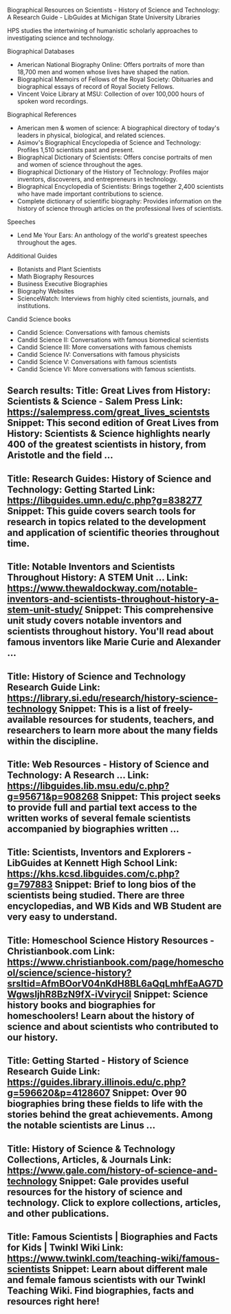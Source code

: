 Biographical Resources on Scientists - History of Science and Technology: A Research Guide - LibGuides at Michigan State University Libraries

HPS studies the intertwining of humanistic scholarly approaches to investigating science and technology.

Biographical Databases
- American National Biography Online: Offers portraits of more than 18,700 men and women whose lives have shaped the nation.
- Biographical Memoirs of Fellows of the Royal Society: Obituaries and biographical essays of record of Royal Society Fellows.
- Vincent Voice Library at MSU: Collection of over 100,000 hours of spoken word recordings.

Biographical References
- American men & women of science: A biographical directory of today's leaders in physical, biological, and related sciences.
- Asimov's Biographical Encyclopedia of Science and Technology: Profiles 1,510 scientists past and present.
- Biographical Dictionary of Scientists: Offers concise portraits of men and women of science throughout the ages.
- Biographical Dictionary of the History of Technology: Profiles major inventors, discoverers, and entrepreneurs in technology.
- Biographical Encyclopedia of Scientists: Brings together 2,400 scientists who have made important contributions to science.
- Complete dictionary of scientific biography: Provides information on the history of science through articles on the professional lives of scientists.

Speeches
- Lend Me Your Ears: An anthology of the world's greatest speeches throughout the ages.

Additional Guides
- Botanists and Plant Scientists
- Math Biography Resources
- Business Executive Biographies
- Biography Websites
- ScienceWatch: Interviews from highly cited scientists, journals, and institutions.

Candid Science books
- Candid Science: Conversations with famous chemists
- Candid Science II: Conversations with famous biomedical scientists
- Candid Science III: More conversations with famous chemists
- Candid Science IV: Conversations with famous physicists
- Candid Science V: Conversations with famous scientists
- Candid Science VI: More conversations with famous scientists.



Search results: Title: Great Lives from History: Scientists & Science - Salem Press
Link: https://salempress.com/great_lives_scientsts
Snippet: This second edition of Great Lives from History: Scientists & Science highlights nearly 400 of the greatest scientists in history, from Aristotle and the field ...
---
Title: Research Guides: History of Science and Technology: Getting Started
Link: https://libguides.umn.edu/c.php?g=838277
Snippet: This guide covers search tools for research in topics related to the development and application of scientific theories throughout time.
---
Title: Notable Inventors and Scientists Throughout History: A STEM Unit ...
Link: https://www.thewaldockway.com/notable-inventors-and-scientists-throughout-history-a-stem-unit-study/
Snippet: This comprehensive unit study covers notable inventors and scientists throughout history. You'll read about famous inventors like Marie Curie and Alexander ...
---
Title: History of Science and Technology Research Guide
Link: https://library.si.edu/research/history-science-technology
Snippet: This is a list of freely-available resources for students, teachers, and researchers to learn more about the many fields within the discipline.
---
Title: Web Resources - History of Science and Technology: A Research ...
Link: https://libguides.lib.msu.edu/c.php?g=95671&p=908268
Snippet: This project seeks to provide full and partial text access to the written works of several female scientists accompanied by biographies written ...
---
Title: Scientists, Inventors and Explorers - LibGuides at Kennett High School
Link: https://khs.kcsd.libguides.com/c.php?g=797883
Snippet: Brief to long bios of the scientists being studied. There are three encyclopedias, and WB Kids and WB Student are very easy to understand.
---
Title: Homeschool Science History Resources - Christianbook.com
Link: https://www.christianbook.com/page/homeschool/science/science-history?srsltid=AfmBOorV04nKdH8BL6aQqLmhfEaAG7DWgwsIjhR8BzN9fX-iVviryciI
Snippet: Science history books and biographies for homeschoolers! Learn about the history of science and about scientists who contributed to our history.
---
Title: Getting Started - History of Science Research Guide
Link: https://guides.library.illinois.edu/c.php?g=596620&p=4128607
Snippet: Over 90 biographies bring these fields to life with the stories behind the great achievements. Among the notable scientists are Linus ...
---
Title: History of Science & Technology Collections, Articles, & Journals
Link: https://www.gale.com/history-of-science-and-technology
Snippet: Gale provides useful resources for the history of science and technology. Click to explore collections, articles, and other publications.
---
Title: Famous Scientists | Biographies and Facts for Kids | Twinkl Wiki
Link: https://www.twinkl.com/teaching-wiki/famous-scientists
Snippet: Learn about different male and female famous scientists with our Twinkl Teaching Wiki. Find biographies, facts and resources right here!
---